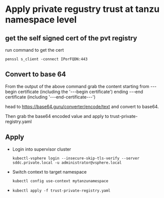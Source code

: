 # Apply private regustry trust at tanzu namespace level

## get the self signed cert of the pvt registry

run command to get the cert
```
penssl s_client -connect IPorFQDN:443
```

## Convert to base 64

From the output of the above command grab the content starting from ---begin certificate (including the '---begin certificate') ending ---end certificate (including '---end-certificate---')

head to https://base64.guru/converter/encode/text and convert to base64.

Then grab the base64 encoded value and apply to trust-private-registry.yaml


## Apply

- Login into supervisor cluster
    ```
    kubectl-vsphere login --insecure-skip-tls-verify --server sddc.private.local -u administrator@vsphere.local
    ```
- Switch context to target namespace
    ```
    kubectl config use-context mytanzunamespace
    ```
- `kubectl apply -f trust-private-registry.yaml`
